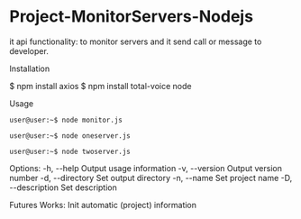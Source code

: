 # Project-MonitorServers-Nodejs
it api functionality: to monitor servers and it send call or message to developer.

Installation

$ npm install axios
$ npm install total-voice node

Usage


```console
user@user:~$ node monitor.js
```

```console
user@user:~$ node oneserver.js
```

```console
user@user:~$ node twoserver.js
```

Options:
  -h, --help          Output usage information
  -v, --version       Output version number
  -d, --directory     Set output directory
  -n, --name          Set project name
  -D, --description   Set description


Futures Works:
  Init automatic (project)      information
